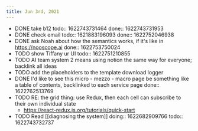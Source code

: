 ```yaml
---
title: Jun 3rd, 2021
---
```


- DONE take b12
  todo:: 1622743731464
  done:: 1622743731953
- DONE check email
  todo:: 1621883196093
  done:: 1622752046938
- DONE ask Noah about how the semantics works, if it's like in https://nooscope.ai
  done:: 1622753750024
- TODO show Tiffany ur UI
  todo:: 1622751210855
- TODO AI team system 2 means using notion the same way for everyone; backlink all ideas
- TODO add the placeholders to the template download logger
- DONE I'd like to see this micro - mezzo - macro page be something like a table of contents, backlinked to each service page
  done:: 1622762513769
- TODO RE: the grid thing: use Redux, then each cell can subscribe to their own individual state
	- https://react-redux.js.org/tutorials/quick-start
- TODO Read [[diagnosing the system]]
  doing:: 1622682909766
  todo:: 1622743732737